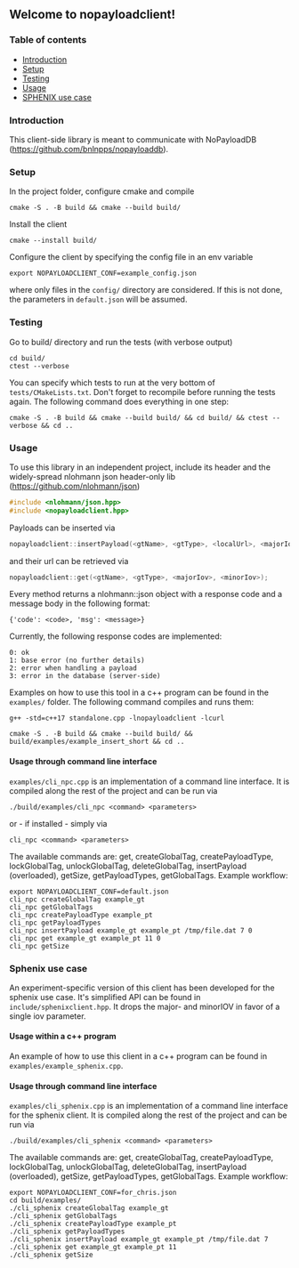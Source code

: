 ## Welcome to nopayloadclient!
### Table of contents
* [Introduction](#introduction)
* [Setup](#setup)
* [Testing](#testing)
* [Usage](#usage)
* [SPHENIX use case](#sphenix)

### Introduction
This client-side library is meant to communicate with
NoPayloadDB (https://github.com/bnlnpps/nopayloaddb).

### Setup
In the project folder, configure cmake and compile
```shell
cmake -S . -B build && cmake --build build/
```
Install the client
```shell
cmake --install build/
```
Configure the client by specifying the config file in
an env variable
```
export NOPAYLOADCLIENT_CONF=example_config.json
```
where only files in the ```config/``` directory are considered.
If this is not done, the parameters in ```default.json``` will
be assumed.

### Testing
Go to build/ directory and run the tests (with verbose output)
```
cd build/
ctest --verbose
```
You can specify which tests to run at the very bottom of
```tests/CMakeLists.txt```. Don't forget to recompile before
running the tests again. The following command does everything
in one step:
```
cmake -S . -B build && cmake --build build/ && cd build/ && ctest --verbose && cd ..
```

### Usage
To use this library in an independent project, include its
header and the widely-spread nlohmann json header-only lib
(https://github.com/nlohmann/json)
```c
#include <nlohmann/json.hpp>
#include <nopayloadclient.hpp>
```
Payloads can be inserted via
```c
nopayloadclient::insertPayload(<gtName>, <gtType>, <localUrl>, <majorIov>, <minorIov>);
```
and their url can be retrieved via
```c
nopayloadclient::get(<gtName>, <gtType>, <majorIov>, <minorIov>);
```
Every method returns a nlohmann::json object with a response code and a
message body in the  following format:
```
{'code': <code>, 'msg': <message>}
```
Currently, the following response codes are implemented:
```
0: ok
1: base error (no further details)
2: error when handling a payload
3: error in the database (server-side)
```
Examples on how to use this tool in a c++ program can be found in the ```examples/```
folder. The following command compiles and runs them:
```
g++ -std=c++17 standalone.cpp -lnopayloadclient -lcurl
```

```
cmake -S . -B build && cmake --build build/ && build/examples/example_insert_short && cd ..
```

#### Usage through command line interface
```examples/cli_npc.cpp``` is an implementation of a command line interface.
It is compiled along the rest of the project and can be run via 
```shell
./build/examples/cli_npc <command> <parameters>
```
or - if installed - simply via
```shell
cli_npc <command> <parameters>
```
The available commands are: get, createGlobalTag, createPayloadType, lockGlobalTag,
unlockGlobalTag, deleteGlobalTag, insertPayload (overloaded), getSize,
getPayloadTypes, getGlobalTags. Example workflow:
```shell
export NOPAYLOADCLIENT_CONF=default.json
cli_npc createGlobalTag example_gt
cli_npc getGlobalTags
cli_npc createPayloadType example_pt
cli_npc getPayloadTypes
cli_npc insertPayload example_gt example_pt /tmp/file.dat 7 0
cli_npc get example_gt example_pt 11 0
cli_npc getSize
```


### Sphenix use case
An experiment-specific version of this client has been developed for the sphenix use case.
It's simplified API can be found in ```include/sphenixclient.hpp```. It drops the major-
and minorIOV in favor of a single iov parameter.

#### Usage within a c++ program
An example of how to use this client in a c++ program can be found in
```examples/example_sphenix.cpp```.

#### Usage through command line interface
```examples/cli_sphenix.cpp``` is an implementation of a command line interface for the
sphenix client. It is compiled along the rest of the project and can be run via 
```shell
./build/examples/cli_sphenix <command> <parameters>
```
The available commands are: get, createGlobalTag, createPayloadType, lockGlobalTag,
unlockGlobalTag, deleteGlobalTag, insertPayload (overloaded), getSize,
getPayloadTypes, getGlobalTags. Example workflow:
```shell
export NOPAYLOADCLIENT_CONF=for_chris.json
cd build/examples/
./cli_sphenix createGlobalTag example_gt
./cli_sphenix getGlobalTags
./cli_sphenix createPayloadType example_pt
./cli_sphenix getPayloadTypes
./cli_sphenix insertPayload example_gt example_pt /tmp/file.dat 7
./cli_sphenix get example_gt example_pt 11
./cli_sphenix getSize
```
